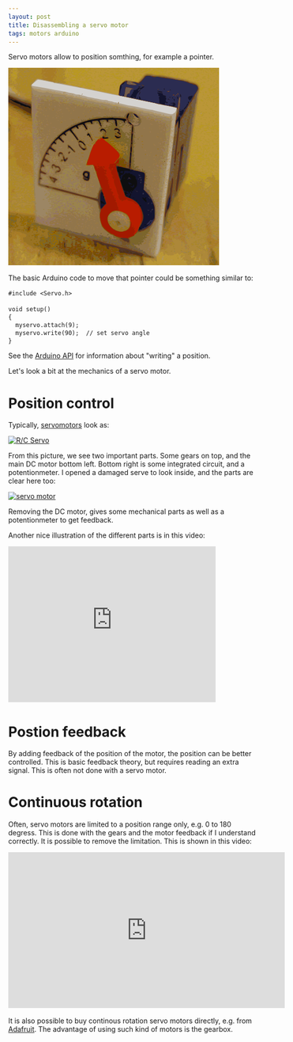 ```yaml
---
layout: post
title: Disassembling a servo motor
tags: motors arduino
---
```


Servo motors allow to position somthing, for example a pointer.

<img src="/media/images/pointer.png" />

The basic Arduino code to move that pointer could be something similar to:

    #include <Servo.h>

    void setup() 
    { 
      myservo.attach(9);
      myservo.write(90);  // set servo angle
    } 

See the [Arduino API](http://arduino.cc/en/Reference/ServoWrite) for information about "writing" a position.


Let's look a bit at the mechanics of a servo motor. 

# Position control

Typically, [servomotors](http://en.wikipedia.org/wiki/Servomotor) look as:

<a href="https://www.flickr.com/photos/unavoidablegrain/2815722060" title="R/C Servo by Greg Borenstein, on Flickr"><img src="https://farm4.staticflickr.com/3218/2815722060_9cf6bbfe74_m.jpg" width="375" height="275" alt="R/C Servo"></a>

From this picture, we see two important parts. Some gears on top, and the main DC motor bottom left. Bottom right is some integrated circuit, and a potentionmeter.
I opened a damaged serve to look inside, and the parts are clear here too:

<a href="https://www.flickr.com/photos/pmulder99/16353556499" title="servo motor by Patrick Mulder, on Flickr"><img src="https://farm8.staticflickr.com/7320/16353556499_0cfbc8b696_m.jpg" width="375" height="475" alt="servo motor"></a>

Removing the DC motor, gives some mechanical parts as well as a potentionmeter to get feedback.

Another nice illustration of the different parts is in this video:

<iframe width="420" height="315" src="https://www.youtube.com/embed/-XSXfqd1N58" frameborder="0" allowfullscreen></iframe>


# Postion feedback

By adding feedback of the position of the motor, the position can be better controlled. This is basic feedback theory, but requires reading an extra signal. This is often not done with a servo motor.


# Continuous rotation

Often, servo motors are limited to a position range only, e.g. 0 to 180 degress. This is done with the gears and the motor feedback if I understand correctly. It is possible to remove the limitation. This is shown in this video:

<iframe width="560" height="315" src="https://www.youtube.com/embed/bpO7XMXGzfw" frameborder="0" allowfullscreen></iframe>

It is also possible to buy continous rotation servo motors directly, e.g. from [Adafruit](http://www.adafruit.com/product/154). The advantage of using such kind of motors is the gearbox.

